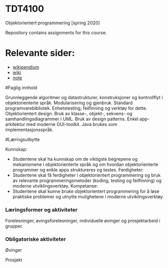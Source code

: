 # TDT4100

Objektorientert programmering [spring 2020]

Repository contains assignments for this course.

# Relevante sider:
- [wikipendium](https://www.wikipendium.no/TDT4100_Objektorientert_Programmering/nb/)
- [wiki](https://www.ntnu.no/wiki/display/tdt4100)
- [note](https://jonnynl.js.org/tag/tdt4100/tdt4100-java-teori/)

#Faglig innhold

Grunnleggende algoritmer og datastrukturer, konstruksjoner og kontrollflyt i objektorienterte språk. Modularisering og gjenbruk. Standard programvarebibliotek. Enhetstesting, feilfinning og verktøy for dette. Objektorientert design. Bruk av klasse-, objekt-, sekvens- og samhandlingsdiagrammer i UML. Bruk av design patterns. Enkel app-arkitektur med moderne GUI-toolkit. Java brukes som implementasjonsspråk.

#Læringsutbytte

Kunnskap:
- Studentene skal ha kunnskap om de viktigste begrepene og mekanismene i objektorienterte språk og om hvordan objektorienterte programmer og enkle apps struktureres og testes.
Ferdigheter:
- Studentene skal få ferdigheter i objektorientert programmering og bruk av relevante programmeringsmetoder (koding, testing og feilfinning) og moderne utviklingsverktøy.
Kompetanse:
- Studentene skal kunne bruke objektorientert programmering for å løse praktiske problemer og utnytte mulighetene i moderne utviklingsverktøy.

### Læringsformer og aktiviteter

Forelesninger, øvingsforelesninger, individuelle øvinger og prosjektarbeid i grupper.

### Obligatoriske aktiviteter

Øvinger

Prosjekt
